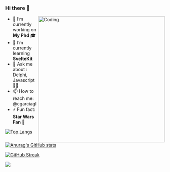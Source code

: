 ### Hi there 👋
  <img align="right" alt="Coding" width="400" src="https://creamosideasweb.com/wp-content/uploads/2017/11/responsive-web-designs-1.gif">

- 🔭 I’m currently working on **My Phd** 🎓
- 🌱 I’m currently learning **SvelteKit**
- 💬 Ask me about : Delphi, Javascript 👨‍💻
- 📫 How to reach me: @cgarciagl
- ⚡ Fun fact: **Star Wars Fan** 🖖


[![Top Langs](https://github-readme-stats.vercel.app/api/top-langs/?username=cgarciagl&layout=compact)](https://github.com/anuraghazra/github-readme-stats)

[![Anurag's GitHub stats](https://github-readme-stats.vercel.app/api?username=cgarciagl)](https://github.com/anuraghazra/github-readme-stats)

[![GitHub Streak](http://github-readme-streak-stats.herokuapp.com?user=cgarciagl&theme=blood)](https://git.io/streak-stats)

![](https://komarev.com/ghpvc/?username=cgarciagl)
